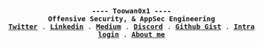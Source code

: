 <p align="center">
  <samp>
    <a><b> ---- Toowan0x1 ---- </b></a><br>
    <a><b> Offensive Security, & AppSec Engineering </b></a><br>
    <a href="https://twitter.com/Toowan0x1"><b>Twitter</b></a> .
    <a href="https://www.linkedin.com/in/omar-elhoumadi/"><b>Linkedin</b></a> .
    <a href="https://toowan0x1.medium.com/"><b>Medium</b></a> .
    <a href="https://discordapp.com/users/Toowan5118"><b>Discord</b></a> .
    <a href="https://gist.github.com/Toowan0x1"><b>Github Gist</b></a> .
    <a href="https://profile.intra.42.fr/users/oel-houm"><b>Intra login</b></a> .
    <a href="https://toowan0x1.github.io"><b>About me</b></a>
  </samp><br><br>
  <!-- <img src="https://github.com/Toowan0x1/Toowan0x1/blob/master/car_cyberpunk.gif?raw=true" alt="hi"> -->
</p>
